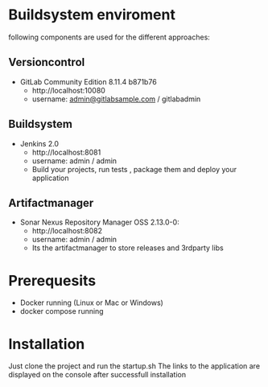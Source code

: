 # Buildsystem enviroment

following components are used for the different approaches:

## Versioncontrol
- GitLab Community Edition 8.11.4 b871b76
  - http://localhost:10080
  - username: admin@gitlabsample.com / gitlabadmin

## Buildsystem
- Jenkins 2.0
  - http://localhost:8081
  - username: admin / admin
  - Build your projects, run tests , package them and deploy your application

## Artifactmanager
- Sonar Nexus Repository Manager OSS 2.13.0-0: 
  - http://localhost:8082
  - username: admin / admin
  - Its the artifactmanager to store releases and 3rdparty libs


# Prerequesits
- Docker running (Linux or Mac or Windows)
- docker compose running


# Installation

Just clone the project and run the startup.sh
The links to the application are displayed on the console after successfull installation

